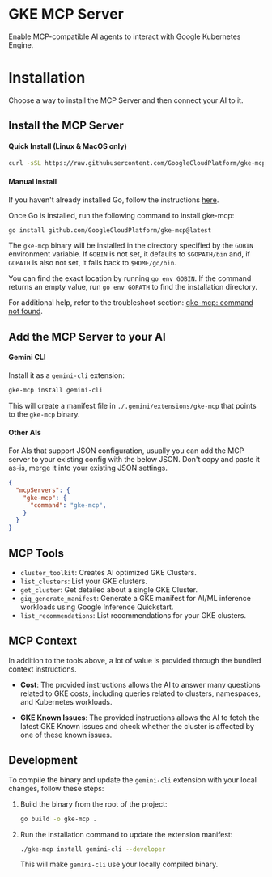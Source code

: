 # GKE MCP Server

Enable MCP-compatible AI agents to interact with Google Kubernetes Engine.

# Installation

Choose a way to install the MCP Server and then connect your AI to it.

## Install the MCP Server

#### Quick Install (Linux & MacOS only)

```sh
curl -sSL https://raw.githubusercontent.com/GoogleCloudPlatform/gke-mcp/main/install.sh | bash
```

#### Manual Install

If you haven't already installed Go, follow the instructions [here](https://go.dev/doc/install).

Once Go is installed, run the following command to install gke-mcp:


```sh
go install github.com/GoogleCloudPlatform/gke-mcp@latest
```

The `gke-mcp` binary will be installed in the directory specified by the `GOBIN` environment variable. If `GOBIN` is not set, it defaults to `$GOPATH/bin` and, if `GOPATH` is also not set, it falls back to `$HOME/go/bin`.

You can find the exact location by running `go env GOBIN`. If the command returns an empty value, run `go env GOPATH` to find the installation directory.

For additional help, refer to the troubleshoot section: [gke-mcp: command not found](TROUBLESHOOTING.md#gke-mcp-command-not-found-on-macos-or-linux).

## Add the MCP Server to your AI

#### Gemini CLI

Install it as a `gemini-cli` extension:

```sh
gke-mcp install gemini-cli
```

This will create a manifest file in `./.gemini/extensions/gke-mcp` that points to the `gke-mcp` binary.

#### Other AIs

For AIs that support JSON configuration, usually you can add the MCP server to your existing config with the below JSON. Don't copy and paste it as-is, merge it into your existing JSON settings.

```json
{
  "mcpServers": {
    "gke-mcp": {
      "command": "gke-mcp",
    }
  }
}
```

## MCP Tools

- `cluster_toolkit`: Creates AI optimized GKE Clusters.
- `list_clusters`: List your GKE clusters.
- `get_cluster`: Get detailed about a single GKE Cluster.
- `giq_generate_manifest`: Generate a GKE manifest for AI/ML inference workloads using Google Inference Quickstart.
- `list_recommendations`: List recommendations for your GKE clusters.

## MCP Context 

In addition to the tools above, a lot of value is provided through the bundled context instructions.

- **Cost**: The provided instructions allows the AI to answer many questions related to GKE costs, including queries related to clusters, namespaces, and Kubernetes workloads.

- **GKE Known Issues**: The provided instructions allows the AI to fetch the latest GKE Known issues and check whether the cluster is affected by one of these known issues.

## Development

To compile the binary and update the `gemini-cli` extension with your local changes, follow these steps:

1.  Build the binary from the root of the project:

    ```sh
    go build -o gke-mcp .
    ```

2.  Run the installation command to update the extension manifest:

    ```sh
    ./gke-mcp install gemini-cli --developer
    ```

    This will make `gemini-cli` use your locally compiled binary.

